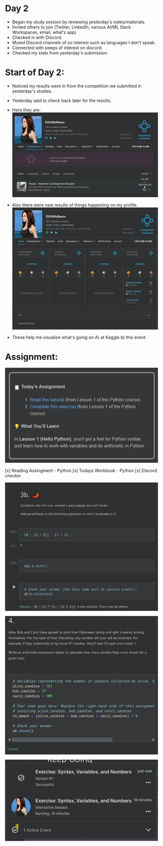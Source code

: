 # Day 2
* Began my study session by reviewing yesterday's notes/materials. 
* Invited others to join (Twitter, LinkedIn, various AI/ML Slack Workspaces, email, what's app) 
* Checked in with Discord. 
* Muted Discord channels of no interest such as languages I don't speak.  
* Connected with peeps of interest on discord. 
* Checked my stats from yesterday's submission. 

# Start of Day 2: 
* Noticed my results were in from the competition we submitted in yesterday's studies. 
* Yesterday said to check back later for the results.  
* Here they are: 
![Stats](https://github.com/EO4wellness/T-I-L/blob/main/AI-ML-NLP/Kaggle/Images/Day2-Ranking.jpg)


* Also there were new results of things happening on my profile. 
![Profile-stats-changing](https://github.com/EO4wellness/T-I-L/blob/main/AI-ML-NLP/Kaggle/Images/Day2-stats.jpg)

* These help me visualize what's going on A) at Kaggle b) this event. 

# Assignment: 
![Today's Assingment](https://github.com/EO4wellness/T-I-L/blob/main/AI-ML-NLP/Kaggle/Images/Day2-assignment.jpg)


[x] Reading Assingment - Python 
[x] Todays Workbook - Python 
[x] Discord checkin 

![Chili-Pepper-Question](https://github.com/EO4wellness/T-I-L/blob/main/AI-ML-NLP/Kaggle/Images/Day2-chili-pepper.jpg)


![Modulus/Modulo](https://github.com/EO4wellness/T-I-L/blob/main/AI-ML-NLP/Kaggle/Images/Day2-modulo.jpg)


![Day2-Completed](https://github.com/EO4wellness/T-I-L/blob/main/AI-ML-NLP/Kaggle/Images/Day2-completed.jpg)

